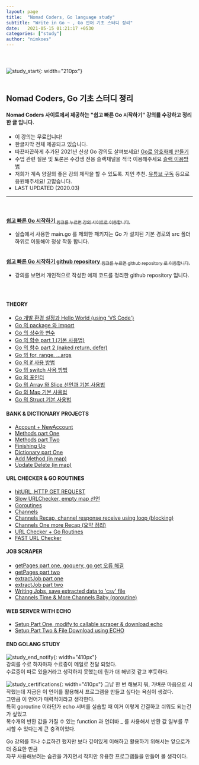 ```yaml
---
layout: page
title:  "Nomad Coders, Go language study"
subtitle: "Write in Go ~ , Go 언어 기초 스터디 정리"
date:   2021-05-15 01:21:17 +0530
categories: ["study"]
author: "nimkoes"
---
```

  
　  
　  
  ![study_start](https://github.com/nimkoes/nimkoes.github.io/blob/master/assets/img/milestone/study/go_study_golang.jpg?raw=true "study_start"){: width="210px"}  
　  
## **Nomad Coders, Go 기초 스터디 정리**
#### Nomad Coders 사이트에서 제공하는 "쉽고 빠른 Go 시작하기" 강의를 수강하고 정리한 글 입니다.  
  
  
- 이 강의는 무료입니다!
- 한글자막 전체 제공되고 있습니다.
- 따끈따끈하게 추가된 2021년 신상 Go 강의도 살펴보세요!  [<u>Go로 암호화폐 만들기</u>][link_another_lecture]
- 수업 관련 질문 및 토론은 수강생 전용 슬랙채널을 적극 이용해주세요 [<u>슬랙 이용방법</u>][link_how_to_use_slack]
- 저희가 계속 양질의 좋은 강의 제작을 할 수 있도록. 지인 추천. [<u>유튜브 구독</u>][link_nomad_youtube] 등으로 응원해주세요! 고맙습니다.
- LAST UPDATED (2020.03)

  
---
　  
　  
[**<u>쉽고 빠른 Go 시작하기</u>** <sub>링크를 누르면 강의 사이트로 이동합니다.</sub>][link_intro]
  - 실습에서 사용한 main.go 를 제외한 패키지는 Go 가 설치된 기본 경로의 src 폴더 하위로 이동해야 정상 작동 합니다.  
　  
  
[**<u>쉽고 빠른 Go 시작하기 github repository</u>** <sub>링크를 누르면 github repository 로 이동합니다.</sub>][link_my_go_repository]
  - 강의를 보면서 개인적으로 작성한 예제 코드를 정리한 github repository 입니다.  
　  
　  
  
#### **THEORY**
- [<u>Go 개발 환경 설정과 Hello World (using 'VS Code')</u>][link_blog_001]  
- [<u>Go 의 package 와 import</u>][link_blog_002]  
- [<u>Go 의 상수와 변수</u>][link_blog_003]  
- [<u>Go 의 함수 part 1 (기본 사용법)</u>][link_blog_004]  
- [<u>Go 의 함수 part 2 (naked return, defer)</u>][link_blog_005]  
- [<u>Go 의 for, range, ...args</u>][link_blog_006]  
- [<u>Go 의 if 사용 방법</u>][link_blog_007]  
- [<u>Go 의 switch 사용 방법</u>][link_blog_008]  
- [<u>Go 의 포인터</u>][link_blog_009]  
- [<u>Go 의 Array 와 Slice 선언과 기본 사용법</u>][link_blog_010]  
- [<u>Go 의 Map 기본 사용법</u>][link_blog_011]  
- [<u>Go 의 Struct 기본 사용법</u>][link_blog_012]  
  
#### **BANK & DICTIONARY PROJECTS**
- [<u>Account + NewAccount</u>][link_blog_013]  
- [<u>Methods part One</u>][link_blog_014]
- [<u>Methods part Two</u>][link_blog_015]  
- [<u>Finishing Up</u>][link_blog_016]  
- [<u>Dictionary part One</u>][link_blog_017]  
- [<u>Add Method (in map)</u>][link_blog_018]  
- [<u>Update Delete (in map)</u>][link_blog_019]  
  
#### **URL CHECKER & GO ROUTINES**
- [<u>hitURL, HTTP GET REQUEST</u>][link_blog_020]  
- [<u>Slow URLChecker, empty map 선언</u>][link_blog_021]  
- [<u>Goroutines</u>][link_blog_022]  
- [<u>Channels</u>][link_blog_023]  
- [<u>Channels Recap, channel response receive using loop (blocking)</u>][link_blog_024]  
- [<u>Channels One more Recap (요약 정리)</u>][link_blog_025]  
- [<u>URL Checker + Go Routines</u>][link_blog_026]  
- [<u>FAST URL Checker</u>][link_blog_027]  
  
#### **JOB SCRAPER**
- [<u>getPages part one, goquery, go get 오류 해결</u>][link_blog_028]  
- [<u>getPages part two</u>][link_blog_029]  
- [<u>extractJob part one</u>][link_blog_030]  
- [<u>extractJob part two</u>][link_blog_031]  
- [<u>Writing Jobs, save extracted data to 'csv' file</u>][link_blog_032]  
- [<u>Channels Time & More Channels Baby (goroutine)</u>][link_blog_033]  
  
#### **WEB SERVER WITH ECHO**
- [<u>Setup Part One, modify to callable scraper & download echo</u>][link_blog_034]  
- [<u>Setup Part Two & File Download using ECHO</u>][link_blog_035]  
  
  
#### **END GOLANG STUDY**
  ![study_end_notify](https://github.com/nimkoes/nimkoes.github.io/blob/master/assets/img/milestone/study/go_study_end_notify.jpg?raw=true "study_end_notify"){: width="410px"}  
  강의를 수료 하자마자 수료증이 메일로 전달 되었다.  
  수료증이 따로 있을거라고 생각하지 못했는데 뭔가 더 해낸것 같고 뿌듯하다.  
  
  ![study_certifications](https://github.com/nimkoes/nimkoes.github.io/blob/master/assets/img/milestone/study/go_study_certifications.jpg?raw=true "study_certifications"){: width="410px"}
  그냥 한 번 해보지 뭐, 가벼운 마음으로 시작했는데 지금은 이 언어를 활용해서 프로그램을 만들고 싶다는 욕심이 생겼다.  
  그만큼 이 언어가 매력적이라고 생각한다.  
  특히 goroutine 이라던가 echo 서버를 실습할 때 이거 이렇게 간결하고 쉬워도 되는건가 싶었고  
  복수개의 반환 값을 가질 수 있는 function 과 언더바 _ 를 사용해서 반환 값 일부를 무시할 수 있다는게 큰 충격이었다.  
  
  Go 강의를 하나 수료하긴 했지만 보다 깊이있게 이해하고 활용하기 위해서는 앞으로가 더 중요한 만큼  
  자꾸 사용해보려는 습관을 가지면서 작지만 유용한 프로그램들을 만들어 볼 생각이다.
  
  
  
[link_another_lecture]:https://nomadcoders.co/nomadcoin
[link_how_to_use_slack]:https://nomadcoders.co/faq/slack
[link_nomad_youtube]:https://www.youtube.com/channel/UCUpJs89fSBXNolQGOYKn0YQ?
  
[link_intro]:https://nomadcoders.co/go-for-beginners/lectures/1712
[link_my_go_repository]:https://github.com/nimkoes/learngo
  
  
[link_blog_001]:https://xxxelppa.tistory.com/270
[link_blog_002]:https://xxxelppa.tistory.com/271
[link_blog_003]:https://xxxelppa.tistory.com/272
[link_blog_004]:https://xxxelppa.tistory.com/273
[link_blog_005]:https://xxxelppa.tistory.com/274
[link_blog_006]:https://xxxelppa.tistory.com/275
[link_blog_007]:https://xxxelppa.tistory.com/276
[link_blog_008]:https://xxxelppa.tistory.com/277
[link_blog_009]:https://xxxelppa.tistory.com/278
[link_blog_010]:https://xxxelppa.tistory.com/279
[link_blog_011]:https://xxxelppa.tistory.com/280
[link_blog_012]:https://xxxelppa.tistory.com/281

[link_blog_013]:https://xxxelppa.tistory.com/282
[link_blog_014]:https://xxxelppa.tistory.com/283
[link_blog_015]:https://xxxelppa.tistory.com/284
[link_blog_016]:https://xxxelppa.tistory.com/285
[link_blog_017]:https://xxxelppa.tistory.com/286
[link_blog_018]:https://xxxelppa.tistory.com/287
[link_blog_019]:https://xxxelppa.tistory.com/288

[link_blog_020]:https://xxxelppa.tistory.com/289
[link_blog_021]:https://xxxelppa.tistory.com/290
[link_blog_022]:https://xxxelppa.tistory.com/291
[link_blog_023]:https://xxxelppa.tistory.com/292
[link_blog_024]:https://xxxelppa.tistory.com/293
[link_blog_025]:https://xxxelppa.tistory.com/294
[link_blog_026]:https://xxxelppa.tistory.com/295
[link_blog_027]:https://xxxelppa.tistory.com/296

[link_blog_028]:https://xxxelppa.tistory.com/297
[link_blog_029]:https://xxxelppa.tistory.com/299
[link_blog_030]:https://xxxelppa.tistory.com/300
[link_blog_031]:https://xxxelppa.tistory.com/301
[link_blog_032]:https://xxxelppa.tistory.com/302
[link_blog_033]:https://xxxelppa.tistory.com/303

[link_blog_034]:https://xxxelppa.tistory.com/304
[link_blog_035]:https://xxxelppa.tistory.com/305


